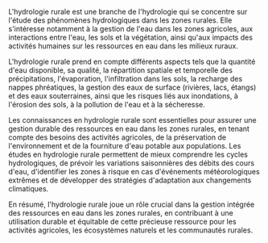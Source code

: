 L'hydrologie rurale est une branche de l'hydrologie qui se concentre sur l'étude des phénomènes hydrologiques dans les zones rurales. Elle s'intéresse notamment à la gestion de l'eau dans les zones agricoles, aux interactions entre l'eau, les sols et la végétation, ainsi qu'aux impacts des activités humaines sur les ressources en eau dans les milieux ruraux.

L'hydrologie rurale prend en compte différents aspects tels que la quantité d'eau disponible, sa qualité, la répartition spatiale et temporelle des précipitations, l'évaporation, l'infiltration dans les sols, la recharge des nappes phréatiques, la gestion des eaux de surface (rivières, lacs, étangs) et des eaux souterraines, ainsi que les risques liés aux inondations, à l'érosion des sols, à la pollution de l'eau et à la sécheresse.

Les connaissances en hydrologie rurale sont essentielles pour assurer une gestion durable des ressources en eau dans les zones rurales, en tenant compte des besoins des activités agricoles, de la préservation de l'environnement et de la fourniture d'eau potable aux populations. Les études en hydrologie rurale permettent de mieux comprendre les cycles hydrologiques, de prévoir les variations saisonnières des débits des cours d'eau, d'identifier les zones à risque en cas d'événements météorologiques extrêmes et de développer des stratégies d'adaptation aux changements climatiques.

En résumé, l'hydrologie rurale joue un rôle crucial dans la gestion intégrée des ressources en eau dans les zones rurales, en contribuant à une utilisation durable et équitable de cette précieuse ressource pour les activités agricoles, les écosystèmes naturels et les communautés rurales.